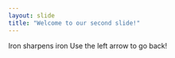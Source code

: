 ```yaml
---
layout: slide
title: "Welcome to our second slide!"
---
```

Iron sharpens iron
Use the left arrow to go back!
